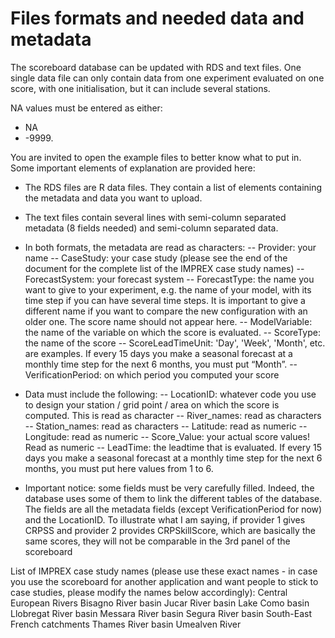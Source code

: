 # Files formats and needed data and metadata

The scoreboard database can be updated with RDS and text files. 
One single data file can only contain data from one experiment evaluated on one score, with one initialisation, but it can include several stations. 

NA values must be entered as either: 
-	NA
-	-9999.

You are invited to open the example files to better know what to put in. Some important elements of explanation are provided here: 

-	The RDS files are R data files. They contain a list of elements containing the metadata and data you want to upload. 

-	The text files contain several lines with semi-column separated metadata (8 fields needed) and semi-column separated data. 

-	In both formats, the metadata are read as characters:
--   Provider: your name
--   CaseStudy: your case study (please see the end of the document for the complete list of the IMPREX case study names)
--   ForecastSystem: your forecast system
--   ForecastType: the name you want to give to your experiment, e.g. the name of your model, with its time step if you can have several time steps. It is important to give a different name if you want to compare the new configuration with an older one. The score name should not appear here. 
--   ModelVariable: the name of the variable on which the score is evaluated. 
--   ScoreType: the name of the score
--   ScoreLeadTimeUnit: 'Day', 'Week', 'Month', etc. are examples. If every 15 days you make a seasonal forecast at a monthly time step for the next 6 months, you must put “Month”. 
--   VerificationPeriod: on which period you computed your score

-	Data must include the following:
--   LocationID: whatever code you use to design your station / grid point / area on which the score is computed. This is read as character
--   River_names: read as characters 
--   Station_names: read as characters
--   Latitude: read as numeric
--   Longitude: read as numeric
--   Score_Value: your actual score values! Read as numeric
--   LeadTime: the leadtime that is evaluated. If every 15 days you make a seasonal forecast at a monthly time step for the next 6 months, you must put here values from 1 to 6.

-	Important notice: some fields must be very carefully filled. Indeed, the database uses some of them to link the different tables of the database. The fields are all the metadata fields (except VerificationPeriod for now) and the LocationID. To illustrate what I am saying, if provider 1 gives CRPSS and provider 2 provides CRPSkillScore, which are basically the same scores, they will not be comparable in the 3rd panel of the scoreboard

List of IMPREX case study names (please use these exact names - in case you use the scoreboard for another application and want people to stick to case studies, please modify the names below accordingly):
Central European Rivers
Bisagno River basin
Jucar River basin
Lake Como basin
Llobregat River basin
Messara River basin
Segura River basin
South-East French catchments
Thames River basin
Umealven River
